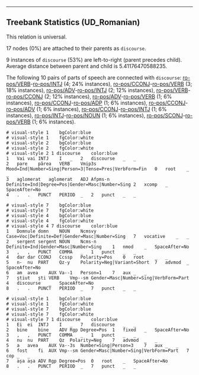 

--------------------------------------------------------------------------------

## Treebank Statistics (UD_Romanian)

This relation is universal.

17 nodes (0%) are attached to their parents as `discourse`.

9 instances of `discourse` (53%) are left-to-right (parent precedes child).
Average distance between parent and child is 5.41176470588235.

The following 10 pairs of parts of speech are connected with `discourse`: [ro-pos/VERB]()-[ro-pos/INTJ]() (4; 24% instances), [ro-pos/CCONJ]()-[ro-pos/VERB]() (3; 18% instances), [ro-pos/ADV]()-[ro-pos/INTJ]() (2; 12% instances), [ro-pos/VERB]()-[ro-pos/CCONJ]() (2; 12% instances), [ro-pos/ADV]()-[ro-pos/VERB]() (1; 6% instances), [ro-pos/CCONJ]()-[ro-pos/ADP]() (1; 6% instances), [ro-pos/CCONJ]()-[ro-pos/ADV]() (1; 6% instances), [ro-pos/CCONJ]()-[ro-pos/INTJ]() (1; 6% instances), [ro-pos/INTJ]()-[ro-pos/NOUN]() (1; 6% instances), [ro-pos/SCONJ]()-[ro-pos/VERB]() (1; 6% instances).


~~~ conllu
# visual-style 1	bgColor:blue
# visual-style 1	fgColor:white
# visual-style 2	bgColor:blue
# visual-style 2	fgColor:white
# visual-style 2 1 discourse	color:blue
1	Vai	vai	INTJ	I	_	2	discourse	_	_
2	pare	părea	VERB	Vmip3s	Mood=Ind|Number=Sing|Person=3|Tense=Pres|VerbForm=Fin	0	root	_	_
3	aglomerat	aglomerat	ADJ	Afpms-n	Definite=Ind|Degree=Pos|Gender=Masc|Number=Sing	2	xcomp	_	SpaceAfter=No
4	.	.	PUNCT	PERIOD	_	2	punct	_	_

~~~


~~~ conllu
# visual-style 7	bgColor:blue
# visual-style 7	fgColor:white
# visual-style 4	bgColor:blue
# visual-style 4	fgColor:white
# visual-style 4 7 discourse	color:blue
1	Domnule	domn	NOUN	Ncmsvy	Case=Voc|Definite=Def|Gender=Masc|Number=Sing	7	vocative	_	_
2	sergent	sergent	NOUN	Ncms-n	Definite=Ind|Gender=Masc|Number=Sing	1	nmod	_	SpaceAfter=No
3	,	,	PUNCT	COMMA	_	1	punct	_	_
4	dar	dar	CCONJ	Ccssp	Polarity=Pos	0	root	_	_
5	n-	nu	PART	Qz-y	Polarity=Neg|Variant=Short	7	advmod	_	SpaceAfter=No
6	am	avea	AUX	Va--1	Person=1	7	aux	_	_
7	știut	ști	VERB	Vmp--sm	Gender=Masc|Number=Sing|VerbForm=Part	4	discourse	_	SpaceAfter=No
8	.	.	PUNCT	PERIOD	_	7	punct	_	_

~~~


~~~ conllu
# visual-style 1	bgColor:blue
# visual-style 1	fgColor:white
# visual-style 7	bgColor:blue
# visual-style 7	fgColor:white
# visual-style 7 1 discourse	color:blue
1	Ei	ei	INTJ	I	_	7	discourse	_	_
2	bine	bine	ADV	Rgp	Degree=Pos	1	fixed	_	SpaceAfter=No
3	,	,	PUNCT	COMMA	_	1	punct	_	_
4	nu	nu	PART	Qz	Polarity=Neg	7	advmod	_	_
5	a	avea	AUX	Va--3s	Number=Sing|Person=3	7	aux	_	_
6	fost	fi	AUX	Vmp--sm	Gender=Masc|Number=Sing|VerbForm=Part	7	cop	_	_
7	așa	așa	ADV	Rgp	Degree=Pos	0	root	_	SpaceAfter=No
8	.	.	PUNCT	PERIOD	_	7	punct	_	_

~~~


